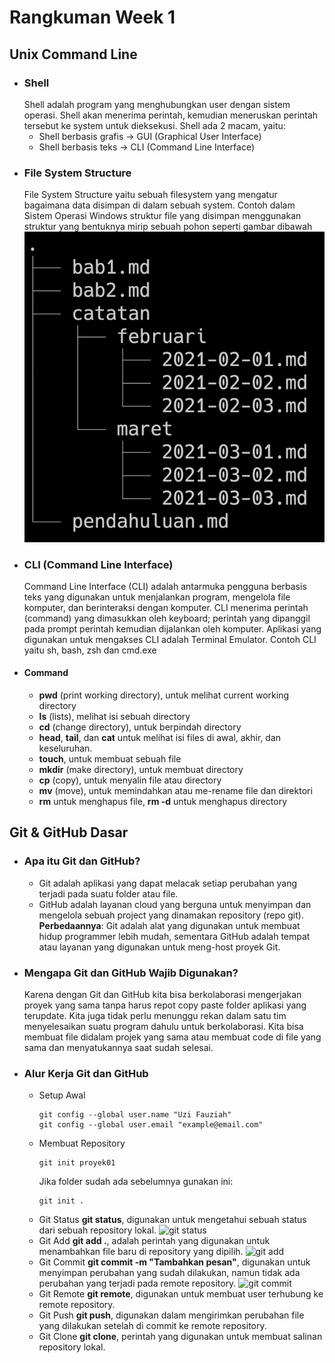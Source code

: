 # Rangkuman Week 1
## Unix Command Line
- ### Shell
    Shell adalah program yang menghubungkan user dengan sistem operasi. Shell akan menerima perintah, kemudian meneruskan perintah tersebut ke system untuk dieksekusi.
      Shell ada 2 macam, yaitu:
    * Shell berbasis grafis -> GUI (Graphical User Interface)
    * Shell berbasis teks -> CLI (Command Line Interface)
- ### File System Structure
  File System Structure yaitu sebuah filesystem yang mengatur bagaimana data disimpan di dalam sebuah system. Contoh dalam Sistem Operasi Windows struktur file yang disimpan menggunakan struktur yang bentuknya mirip sebuah pohon seperti gambar dibawah
  ![filesystem windows](https://github.com/Woozi05/skilvul/blob/8dac168f9f49839936349966e720aad2df78ab46/week-1/gambar/filesystem%20windows.png)
- ### CLI (Command Line Interface)
  Command Line Interface (CLI) adalah antarmuka pengguna berbasis teks yang digunakan untuk menjalankan program, mengelola file komputer, dan berinteraksi dengan komputer. CLI menerima perintah (command) yang dimasukkan oleh keyboard; perintah yang dipanggil pada prompt perintah kemudian dijalankan oleh komputer.
  Aplikasi yang digunakan untuk mengakses CLI adalah Terminal Emulator. Contoh CLI yaitu sh, bash, zsh dan cmd.exe
- #### Command
  - **pwd** (print working directory), untuk melihat current working directory
  - **ls** (lists), melihat isi sebuah directory 
  - **cd** (change directory), untuk berpindah directory
  - **head**, **tail**, dan **cat** untuk melihat isi files di awal, akhir, dan keseluruhan.
  - **touch**, untuk membuat sebuah file
  - **mkdir** (make directory), untuk membuat directory
  - **cp** (copy), untuk menyalin file atau directory
  - **mv** (move), untuk memindahkan atau me-rename file dan direktori 
  - **rm** untuk menghapus file, **rm -d** untuk menghapus directory

## Git & GitHub Dasar
- ### Apa itu Git dan GitHub?
  * Git adalah aplikasi yang dapat melacak setiap perubahan yang terjadi pada suatu folder atau file.
  * GitHub adalah layanan cloud yang berguna untuk menyimpan dan mengelola sebuah project yang dinamakan repository (repo git).
**Perbedaannya**:
Git adalah alat yang digunakan untuk membuat hidup programmer lebih mudah, sementara GitHub adalah tempat atau layanan yang digunakan untuk meng-host proyek Git.
- ### Mengapa Git dan GitHub Wajib Digunakan?
  Karena dengan Git dan GitHub kita bisa berkolaborasi mengerjakan proyek yang sama tanpa harus repot copy paste folder aplikasi yang terupdate.
  Kita juga tidak perlu menunggu rekan dalam satu tim menyelesaikan suatu program dahulu untuk berkolaborasi. Kita bisa membuat file didalam projek yang sama atau membuat code di file yang sama dan menyatukannya saat sudah selesai.
- ### Alur Kerja Git dan GitHub
  * Setup Awal
    ``` 
    git config --global user.name "Uzi Fauziah"
    git config --global user.email "example@email.com"
    ```
   * Membuat Repository
     ```
     git init proyek01
     ```
     Jika folder sudah ada sebelumnya gunakan ini:
     ```
     git init .
     ```
   * Git Status
     **git status**, digunakan untuk mengetahui sebuah status dari sebuah repository lokal.
     ![git status]()
   * Git Add
     **git add .**, adalah perintah yang digunakan untuk menambahkan file baru di repository yang dipilih.
     ![git add]()
   * Git Commit
     **git commit -m "Tambahkan pesan"**, digunakan untuk menyimpan perubahan yang sudah dilakukan, namun tidak ada perubahan yang terjadi pada remote repository.
     ![git commit]()
   * Git Remote
     **git remote**, digunakan untuk membuat user terhubung ke remote repository.
   * Git Push
     **git push**, digunakan dalam mengirimkan perubahan file yang dilakukan setelah di commit ke remote repository.
   * Git Clone
     **git clone**, perintah yang digunakan untuk membuat salinan repository lokal.